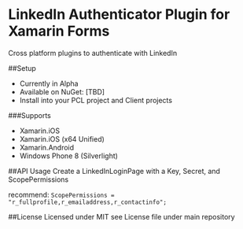 # LinkedIn Authenticator Plugin for Xamarin Forms
Cross platform plugins to authenticate with LinkedIn


##Setup
- Currently in Alpha
- Available on NuGet: [TBD]
- Install into your PCL project and Client projects

###Supports
- Xamarin.iOS
- Xamarin.iOS (x64 Unified)
- Xamarin.Android
- Windows Phone 8 (Silverlight)

##API Usage
Create a LinkedInLoginPage with a Key, Secret, and ScopePermissions

recommend: `ScopePermissions = "r_fullprofile,r_emailaddress,r_contactinfo";`

##License
Licensed under MIT see License file under main repository
